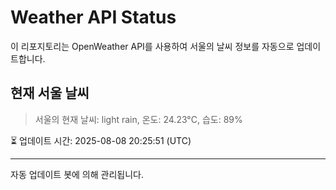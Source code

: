 
# Weather API Status

이 리포지토리는 OpenWeather API를 사용하여 서울의 날씨 정보를 자동으로 업데이트합니다.

## 현재 서울 날씨
> 서울의 현재 날씨: light rain, 온도: 24.23°C, 습도: 89%

⏳ 업데이트 시간: 2025-08-08 20:25:51 (UTC)

---
자동 업데이트 봇에 의해 관리됩니다.
